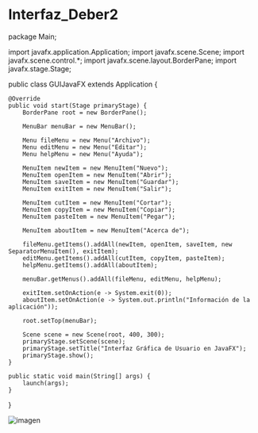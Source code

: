 # Interfaz_Deber2

package Main;

import javafx.application.Application;
import javafx.scene.Scene;
import javafx.scene.control.*;
import javafx.scene.layout.BorderPane;
import javafx.stage.Stage;

public class GUIJavaFX extends Application {

    @Override
    public void start(Stage primaryStage) {
        BorderPane root = new BorderPane();

        MenuBar menuBar = new MenuBar();

        Menu fileMenu = new Menu("Archivo");
        Menu editMenu = new Menu("Editar");
        Menu helpMenu = new Menu("Ayuda");

        MenuItem newItem = new MenuItem("Nuevo");
        MenuItem openItem = new MenuItem("Abrir");
        MenuItem saveItem = new MenuItem("Guardar");
        MenuItem exitItem = new MenuItem("Salir");

        MenuItem cutItem = new MenuItem("Cortar");
        MenuItem copyItem = new MenuItem("Copiar");
        MenuItem pasteItem = new MenuItem("Pegar");

        MenuItem aboutItem = new MenuItem("Acerca de");

        fileMenu.getItems().addAll(newItem, openItem, saveItem, new SeparatorMenuItem(), exitItem);
        editMenu.getItems().addAll(cutItem, copyItem, pasteItem);
        helpMenu.getItems().addAll(aboutItem);

        menuBar.getMenus().addAll(fileMenu, editMenu, helpMenu);

        exitItem.setOnAction(e -> System.exit(0));
        aboutItem.setOnAction(e -> System.out.println("Información de la aplicación"));

        root.setTop(menuBar);

        Scene scene = new Scene(root, 400, 300);
        primaryStage.setScene(scene);
        primaryStage.setTitle("Interfaz Gráfica de Usuario en JavaFX");
        primaryStage.show();
    }

    public static void main(String[] args) {
        launch(args);
    }
}

![imagen](https://github.com/CristopherJimenezt/Interfaz_Deber2/assets/169114304/1fc7c3fe-fdc0-411b-bafd-b8827d526373)

